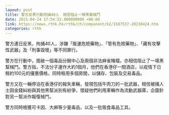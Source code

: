 ```yaml
---
layout: post
title: 警方反黑行動拘捕40人　相信阻止一場黑幫械鬥
date: 2021-04-24 17:54:52.000000000 +08:00
link: https://news.rthk.hk/rthk/ch/component/k2/1587537-20210424.htm
categories: rthk
---
```


警方連日反黑，拘捕40人，涉嫌「販運危險藥物」、「管有危險藥物」、「藏有攻擊性武器」及「刑事毀壞」等不同罪行。

警方在行動中，搗破一個毒品分銷中心及兩個非法麻雀賭檔，亦相信阻止了一場黑幫械鬥。警方指，不法分子運作大約1個月，他們在香港仔一間酒店，以疫情下日租約100元的優惠價格，同時租用多個房間，以儲存、包裝及交易毒品。

警方又在一輛停泊在香港仔的報失車輛，發現包括牛肉刀的一批武器，相信被捕人士因金錢糾紛與其他黑幫派別有紛爭，懷疑他們利用車輛作為流動武器庫，企圖針對另一幫派作報復械鬥。

警方同時檢獲可卡因、大麻等少量毒品，以及一批吸食毒品工具。
